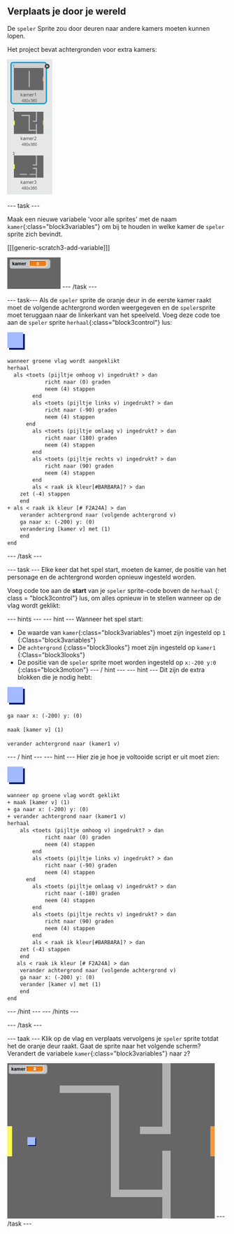 ## Verplaats je door je wereld

De `speler` Sprite zou door deuren naar andere kamers moeten kunnen lopen.

Het project bevat achtergronden voor extra kamers:

![screenshot](images/world-backdrops.png)

\--- task \---

Maak een nieuwe variabele 'voor alle sprites' met de naam `kamer`{:class="block3variables"} om bij te houden in welke kamer de `speler` sprite zich bevindt.

[[[generic-scratch3-add-variable]]]

![screenshot](images/world-room.png) \--- /task \---

\--- task\--- Als de `speler` sprite de oranje deur in de eerste kamer raakt moet de volgende achtergrond worden weergegeven en de `speler`sprite moet teruggaan naar de linkerkant van het speelveld. Voeg deze code toe aan de `speler` sprite ` herhaal `{:class="block3control"} lus:

![player](images/player.png)

```blocks3
wanneer groene vlag wordt aangeklikt
herhaal 
  als <toets (pijltje omhoog v) ingedrukt? > dan
            richt naar (0) graden
            neem (4) stappen
        end
        als <toets (pijltje links v) ingedrukt? > dan
            richt naar (-90) graden
            neem (4) stappen
      end
        als <toets (pijltje omlaag v) ingedrukt? > dan
            richt naar (180) graden
            neem (4) stappen
        end
        als <toets (pijltje rechts v) ingedrukt? > dan
            richt naar (90) graden
            neem (4) stappen
        end
        als < raak ik kleur[#BARBARA]? > dan
    zet (-4) stappen
    end
+ als < raak ik kleur [# F2A24A] > dan
    verander achtergrond naar (volgende achtergrond v)
    ga naar x: (-200) y: (0)
    verandering [kamer v] met (1)
    end
end
```

\--- /task \---

\--- task \--- Elke keer dat het spel start, moeten de kamer, de positie van het personage en de achtergrond worden opnieuw ingesteld worden.

Voeg code toe aan de **start** van je `speler` sprite-code boven de `herhaal` {: class = "block3control"} lus, om alles opnieuw in te stellen wanneer op de vlag wordt geklikt:

\--- hints \--- \--- hint \--- Wanneer het spel start:

+ De waarde van `kamer`{:class="block3variables"} moet zijn ingesteld op `1` {:Class="block3variables"}
+ De `achtergrond` {:class="block3looks"} moet zijn ingesteld op `kamer1` {:Class="block3looks"}
+ De positie van de `speler` sprite moet worden ingesteld op `x:-200 y:0` {:class="block3motion"} \--- / hint \--- \--- hint \--- Dit zijn de extra blokken die je nodig hebt:

![player](images/player.png)

```blocks3
ga naar x: (-200) y: (0)

maak [kamer v] (1)

verander achtergrond naar (kamer1 v)
```

\--- / hint \--- \--- hint \--- Hier zie je hoe je voltooide script er uit moet zien:

![player](images/player.png)

```blocks3
wanneer op groene vlag wordt geklikt
+ maak [kamer v] (1)
+ ga naar x: (-200) y: (0)
+ verander achtergrond naar (kamer1 v)
herhaal
    als <toets (pijltje omhoog v) ingedrukt? > dan
            richt naar (0) graden
            neem (4) stappen
        end
        als <toets (pijltje links v) ingedrukt? > dan
            richt naar (-90) graden
            neem (4) stappen
      end
        als <toets (pijltje omlaag v) ingedrukt? > dan
            richt naar (-180) graden
            neem (4) stappen
        end
        als <toets (pijltje rechts v) ingedrukt? > dan
            richt naar (90) graden
            neem (4) stappen
        end
        als < raak ik kleur[#BARBARA]? > dan
    zet (-4) stappen
    end
   als < raak ik kleur [# F2A24A] > dan
    verander achtergrond naar (volgende achtergrond v)
    ga naar x: (-200) y: (0)
    verander [kamer v] met (1)
    end
end
```

\--- /hint \--- \--- /hints \---

\--- /task \---

\--- taak \--- Klik op de vlag en verplaats vervolgens je `speler` sprite totdat het de oranje deur raakt. Gaat de sprite naar het volgende scherm? Verandert de variabele `kamer`{:class="block3variables"} naar `2`?

![screenshot](images/world-room-test.png) \--- /task \---